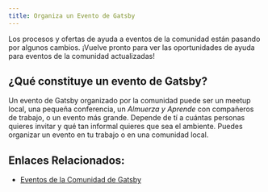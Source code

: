```yaml
---
title: Organiza un Evento de Gatsby
---
```


Los procesos y ofertas de ayuda a eventos de la comunidad están pasando por algunos cambios. ¡Vuelve pronto para ver las oportunidades de ayuda para eventos de la comunidad actualizadas!

## ¿Qué constituye un evento de Gatsby?

Un evento de Gatsby organizado por la comunidad puede ser un meetup local, una pequeña conferencia, un _Almuerza y Aprende_ con compañeros de trabajo, o un evento más grande. Depende de tí a cuántas personas quieres invitar y qué tan informal quieres que sea el ambiente. Puedes organizar un evento en tu trabajo o en una comunidad local.

## Enlaces Relacionados:

- [Eventos de la Comunidad de Gatsby](/contributing/events/)
